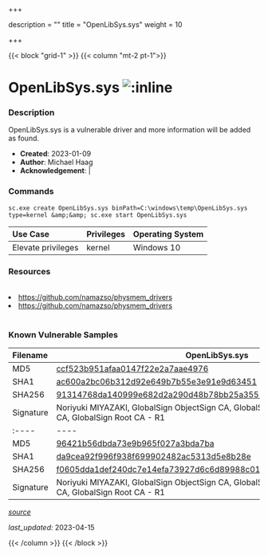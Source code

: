 +++

description = ""
title = "OpenLibSys.sys"
weight = 10

+++


{{< block "grid-1" >}}
{{< column "mt-2 pt-1">}}


# OpenLibSys.sys ![:inline](/images/twitter_verified.png) 


### Description

OpenLibSys.sys is a vulnerable driver and more information will be added as found.

- **Created**: 2023-01-09
- **Author**: Michael Haag
- **Acknowledgement**:  | [](https://twitter.com/)

### Commands

```
sc.exe create OpenLibSys.sys binPath=C:\windows\temp\OpenLibSys.sys type=kernel &amp;&amp; sc.exe start OpenLibSys.sys
```

| Use Case | Privileges | Operating System | 
|:---- | ---- | ---- |
| Elevate privileges | kernel | Windows 10 |

### Resources
<br>
<li><a href=" https://github.com/namazso/physmem_drivers"> https://github.com/namazso/physmem_drivers</a></li>
<li><a href="https://github.com/namazso/physmem_drivers">https://github.com/namazso/physmem_drivers</a></li>
<br>

### Known Vulnerable Samples

| Filename | OpenLibSys.sys |
|:---- | ---- | 
| MD5 | <a href="https://www.virustotal.com/gui/file/ccf523b951afaa0147f22e2a7aae4976">ccf523b951afaa0147f22e2a7aae4976</a> |
| SHA1 | <a href="https://www.virustotal.com/gui/file/ac600a2bc06b312d92e649b7b55e3e91e9d63451">ac600a2bc06b312d92e649b7b55e3e91e9d63451</a> |
| SHA256 | <a href="https://www.virustotal.com/gui/file/91314768da140999e682d2a290d48b78bb25a35525ea12c1b1f9634d14602b2c">91314768da140999e682d2a290d48b78bb25a35525ea12c1b1f9634d14602b2c</a> |
| Signature | Noriyuki MIYAZAKI, GlobalSign ObjectSign CA, GlobalSign Primary Object Publishing CA, GlobalSign Root CA - R1   || Company | OpenLibSys.org || Description | OpenLibSys || Product | OpenLibSys || OriginalFilename | OpenLibSys.sys || Filename | OpenLibSys.sys |
|:---- | ---- | 
| MD5 | <a href="https://www.virustotal.com/gui/file/96421b56dbda73e9b965f027a3bda7ba">96421b56dbda73e9b965f027a3bda7ba</a> |
| SHA1 | <a href="https://www.virustotal.com/gui/file/da9cea92f996f938f699902482ac5313d5e8b28e">da9cea92f996f938f699902482ac5313d5e8b28e</a> |
| SHA256 | <a href="https://www.virustotal.com/gui/file/f0605dda1def240dc7e14efa73927d6c6d89988c01ea8647b671667b2b167008">f0605dda1def240dc7e14efa73927d6c6d89988c01ea8647b671667b2b167008</a> |
| Signature | Noriyuki MIYAZAKI, GlobalSign ObjectSign CA, GlobalSign Primary Object Publishing CA, GlobalSign Root CA - R1   || Company | OpenLibSys.org || Description | OpenLibSys || Product | OpenLibSys || OriginalFilename | OpenLibSys.sys |


[*source*](https://github.com/magicsword-io/LOLDrivers/tree/main/yaml/openlibsys.yaml)

*last_updated:* 2023-04-15








{{< /column >}}
{{< /block >}}
